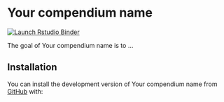 
<!-- README.md is generated from README.Rmd. Please edit that file -->

# Your compendium name

<!-- badges: start -->

[![Launch Rstudio
Binder](http://mybinder.org/badge_logo.svg)](https://mybinder.org/v2/gh/viv3kanand/test/master?urlpath=rstudio)
<!-- badges: end -->

The goal of Your compendium name is to …

## Installation

You can install the development version of Your compendium name from
[GitHub](https://github.com/) with:
